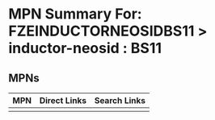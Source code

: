 



# MPN Summary For: FZEINDUCTORNEOSIDBS11 > inductor-neosid : BS11

## MPNs
  

|MPN|Direct Links|Search Links|
| :--- | :--- | :--- |
||||

